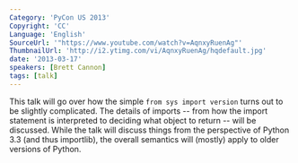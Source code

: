 ```yaml
---
Category: 'PyCon US 2013'
Copyright: 'CC'
Language: 'English'
SourceUrl: '"https://www.youtube.com/watch?v=AqnxyRuenAg"'
ThumbnailUrl: 'http://i2.ytimg.com/vi/AqnxyRuenAg/hqdefault.jpg'
date: '2013-03-17'
speakers: [Brett Cannon]
tags: [talk]
---
```

This talk will go over how the simple ``from sys import version`` turns out to be slightly complicated. The details of imports -- from how the import statement is interpreted to deciding what object to return -- will be discussed. While the talk will discuss things from the perspective of Python 3.3 (and thus importlib), the overall semantics will (mostly) apply to older versions of Python.